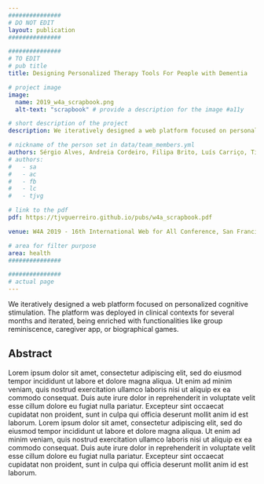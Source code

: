 ```yaml
---
###############
# DO NOT EDIT
layout: publication
###############

###############
# TO EDIT
# pub title
title: Designing Personalized Therapy Tools For People with Dementia

# project image
image:
  name: 2019_w4a_scrapbook.png
  alt-text: "scrapbook" # provide a description for the image #a11y

# short description of the project
description: We iteratively designed a web platform focused on personalized cognitive stimulation. The platform was deployed in clinical contexts for several months and iterated, being enriched with functionalities like group reminiscence, caregiver app, or biographical games.

# nickname of the person set in data/team_members.yml
authors: Sérgio Alves, Andreia Cordeiro, Filipa Brito, Luís Carriço, Tiago Guerreiro
# authors:
#   - sa
#   - ac
#   - fb
#   - lc
#   - tjvg

# link to the pdf
pdf: https://tjvguerreiro.github.io/pubs/w4a_scrapbook.pdf

venue: W4A 2019 - 16th International Web for All Conference, San Francisco, USA, May, 2019

# area for filter purpose
area: health
###############

###############
# actual page
---
```

We iteratively designed a web platform focused on personalized cognitive stimulation. The platform was deployed in clinical contexts for several months and iterated, being enriched with functionalities like group reminiscence, caregiver app, or biographical games.

## Abstract
Lorem ipsum dolor sit amet, consectetur adipiscing elit, sed do eiusmod tempor incididunt ut labore et dolore magna aliqua. Ut enim ad minim veniam, quis nostrud exercitation ullamco laboris nisi ut aliquip ex ea commodo consequat. Duis aute irure dolor in reprehenderit in voluptate velit esse cillum dolore eu fugiat nulla pariatur. Excepteur sint occaecat cupidatat non proident, sunt in culpa qui officia deserunt mollit anim id est laborum.
Lorem ipsum dolor sit amet, consectetur adipiscing elit, sed do eiusmod tempor incididunt ut labore et dolore magna aliqua. Ut enim ad minim veniam, quis nostrud exercitation ullamco laboris nisi ut aliquip ex ea commodo consequat. Duis aute irure dolor in reprehenderit in voluptate velit esse cillum dolore eu fugiat nulla pariatur. Excepteur sint occaecat cupidatat non proident, sunt in culpa qui officia deserunt mollit anim id est laborum.